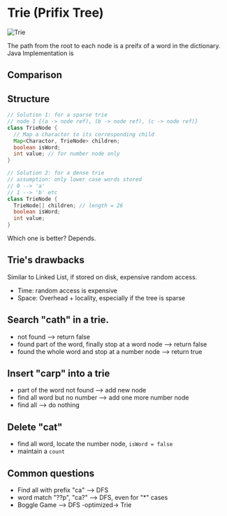 # Trie (Prifix Tree)
![Trie](https://upload.wikimedia.org/wikipedia/commons/b/be/Trie_example.svg)

The path from the root to each node is a preifx of a word in the dictionary. Java Implementation is 

## Comparison

## Structure
```java
// Solution 1: for a sparse trie
// node 1 {(a -> node ref), (b -> node ref), (c -> node ref)}
class TrieNode {
  // Map a charactor to its corresponding child
  Map<Charactor, TrieNode> children;
  boolean isWord;
  int value; // for number node only
}

// Solution 2: for a dense trie
// assumption: only lower case words stored
// 0 --> 'a'
// 1 --> 'b' etc
class TrieNode {
  TrieNode[] children; // length = 26
  boolean isWord;
  int value;
}
```
Which one is better? Depends.

## Trie's drawbacks
Similar to Linked List, if stored on disk, expensive random access. 
* Time: random access is expensive
* Space: Overhead + locality, especially if the tree is sparse

## Search "cath" in a trie.
* not found --> return false
* found part of the word, finally stop at a word node --> return false
* found the whole word and stop at a number node --> return true

## Insert "carp" into a trie
* part of the word not found --> add new node
* find all word but no number --> add one more number node
* find all --> do nothing

## Delete "cat"
* find all word, locate the number node, `isWord = false`
* maintain a `count`

## Common questions
* Find all with prefix "ca" --> DFS
* word match "??p", "ca?" --> DFS, even for "\*" cases
* Boggle Game --> DFS -optimized-> Trie



